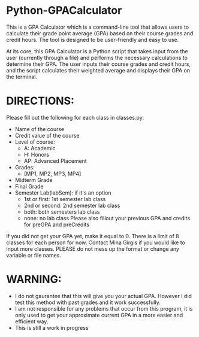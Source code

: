 # Python-GPACalculator
This is a GPA Calculator which is a command-line tool that allows users to calculate their grade point average (GPA) based on their course grades and credit hours. The tool is designed to be user-friendly and easy to use.

At its core, this GPA Calculator is a Python script that takes input from the user (currently through a file) and performs the necessary calculations to determine their GPA. The user inputs their course grades and credit hours, and the script calculates their weighted average and displays their GPA on the terminal.

# DIRECTIONS:
Please fill out the following for each class in classes.py:
- Name of the course
- Credit value of the course
- Level of course:
  - A: Academic
  - H: Honors
  - AP: Advanced Placement
- Grades:
  - [MP1, MP2, MP3, MP4]
- Midterm Grade
- Final Grade
- Semester Lab(labSem): if it's an option
  - 1st or first: 1st semester lab class
  - 2nd or second: 2nd semester lab class
  - both: both semesters lab class
  - none: no lab class
Please also fillout your previous GPA and credits for preGPA and preCredits

If you did not get your GPA yet, make it equal to 0.
There is a limit of 8 classes for each person for now. Contact Mina Girgis if you would like to input more classes.
PLEASE do not mess up the format or change any variable or file names.

# WARNING:
- I do not gaurantee that this will give you your actual GPA. However I did test 
 this method with past grades and it work successfully.
- I am not responsible for any problems that occur from this program, it is 
 only used to get your approximate current GPA in a more easier and efficient way.
- This is still a work in progress
